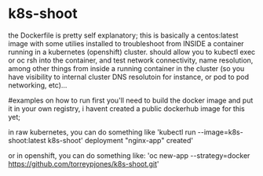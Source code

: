 # k8s-shoot
the Dockerfile is pretty self explanatory; this is basically a centos:latest image with some utilies installed to troubleshoot from INSIDE a container running in a kubernetes (openshift) cluster.  should allow you to kubectl exec or oc rsh into the container, and test network connectivity, name resolution, among other things from inside a running container in the cluster (so you have visibility to internal cluster DNS resolutoin for instance, or pod to pod networking, etc)...

#examples on how to run 
first you'll need to build the docker image and put it in your own registry, i havent created a public dockerhub image for this yet;

  in raw kubernetes, you can do something like 'kubectl run --image=k8s-shoot:latest k8s-shoot' 
deployment "nginx-app" created'

or in openshift, you can do something like: 'oc new-app --strategy=docker https://github.com/torreypjones/k8s-shoot.git'
